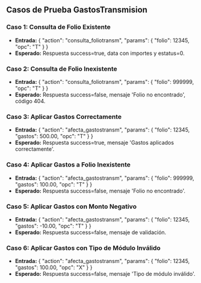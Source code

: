 ## Casos de Prueba GastosTransmision

### Caso 1: Consulta de Folio Existente
- **Entrada:** { "action": "consulta_foliotransm", "params": { "folio": 12345, "opc": "T" } }
- **Esperado:** Respuesta success=true, data con importes y estatus=0.

### Caso 2: Consulta de Folio Inexistente
- **Entrada:** { "action": "consulta_foliotransm", "params": { "folio": 999999, "opc": "T" } }
- **Esperado:** Respuesta success=false, mensaje 'Folio no encontrado', código 404.

### Caso 3: Aplicar Gastos Correctamente
- **Entrada:** { "action": "afecta_gastostransm", "params": { "folio": 12345, "gastos": 500.00, "opc": "T" } }
- **Esperado:** Respuesta success=true, mensaje 'Gastos aplicados correctamente'.

### Caso 4: Aplicar Gastos a Folio Inexistente
- **Entrada:** { "action": "afecta_gastostransm", "params": { "folio": 999999, "gastos": 100.00, "opc": "T" } }
- **Esperado:** Respuesta success=false, mensaje 'Folio no encontrado'.

### Caso 5: Aplicar Gastos con Monto Negativo
- **Entrada:** { "action": "afecta_gastostransm", "params": { "folio": 12345, "gastos": -10.00, "opc": "T" } }
- **Esperado:** Respuesta success=false, mensaje de validación.

### Caso 6: Aplicar Gastos con Tipo de Módulo Inválido
- **Entrada:** { "action": "afecta_gastostransm", "params": { "folio": 12345, "gastos": 100.00, "opc": "X" } }
- **Esperado:** Respuesta success=false, mensaje 'Tipo de módulo inválido'.
